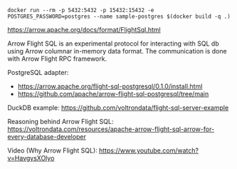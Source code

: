 `docker run --rm -p 5432:5432 -p 15432:15432 -e POSTGRES_PASSWORD=postgres --name sample-postgres $(docker build -q .)`

https://arrow.apache.org/docs/format/FlightSql.html

Arrow Flight SQL is an experimental protocol for interacting with SQL db using Arrow columnar in-memory data format. The communication is done with Arrow Flight RPC framework.

PostgreSQL adapter: 
- https://arrow.apache.org/flight-sql-postgresql/0.1.0/install.html
- https://github.com/apache/arrow-flight-sql-postgresql/tree/main

DuckDB example: https://github.com/voltrondata/flight-sql-server-example

Reasoning behind Arrow Flight SQL: https://voltrondata.com/resources/apache-arrow-flight-sql-arrow-for-every-database-developer

Video (Why Arrow Flight SQL): https://www.youtube.com/watch?v=HavgysXOlyo

